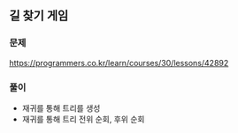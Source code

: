 ## 길 찾기 게임
### 문제
https://programmers.co.kr/learn/courses/30/lessons/42892

### 풀이
- 재귀를 통해 트리를 생성
- 재귀를 통해 트리 전위 순회, 후위 순회